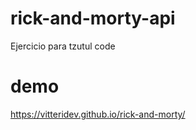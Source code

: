 # rick-and-morty-api
Ejercicio para tzutul code
# demo
https://vitteridev.github.io/rick-and-morty/
